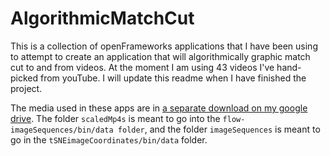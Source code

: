 # AlgorithmicMatchCut

This is a collection of openFrameworks applications that I have been using to attempt to create an application that will algorithmically graphic match cut to and from videos. At the moment I am using 43 videos I've hand-picked from youTube. I will update this readme when I have finished the project.

The media used in these apps are in [a separate download on my google drive](https://drive.google.com/folderview?id=0B882vM4ru7ftb2hxdm5KT25ObFE&usp=sharing). The folder `scaledMp4s` is meant to go into the `flow-imageSequences/bin/data folder`, and the folder `imageSequences` is meant to go in the `tSNEimageCoordinates/bin/data` folder.
